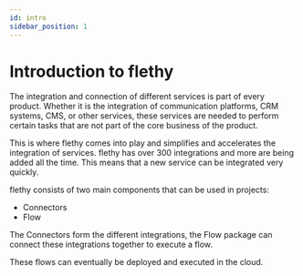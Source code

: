 ```yaml
---
id: intro
sidebar_position: 1
---
```


# Introduction to flethy

The integration and connection of different services is part of every product. Whether it is the integration of communication platforms, CRM systems, CMS, or other services, these services are needed to perform certain tasks that are not part of the core business of the product.

This is where flethy comes into play and simplifies and accelerates the integration of services. flethy has over 300 integrations and more are being added all the time. This means that a new service can be integrated very quickly.

flethy consists of two main components that can be used in projects:

- Connectors
- Flow

The Connectors form the different integrations, the Flow package can connect these integrations together to execute a flow.

These flows can eventually be deployed and executed in the cloud.
